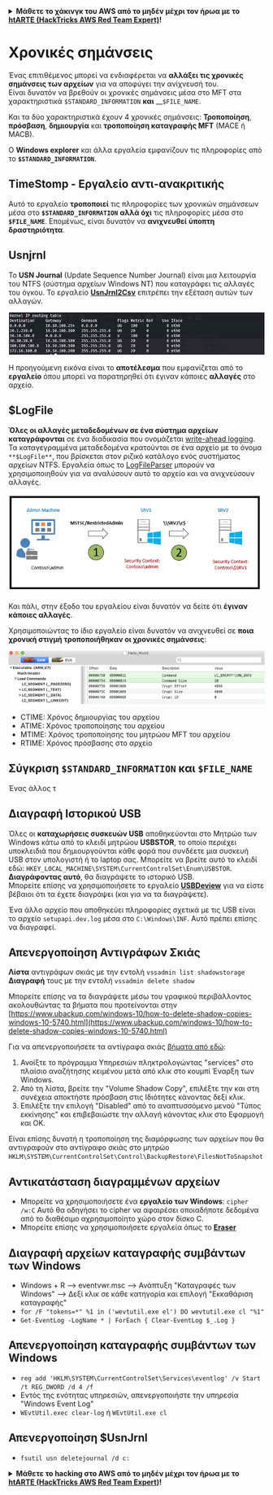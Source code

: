 <details>

<summary><strong>Μάθετε το χάκινγκ του AWS από το μηδέν μέχρι τον ήρωα με το</strong> <a href="https://training.hacktricks.xyz/courses/arte"><strong>htARTE (HackTricks AWS Red Team Expert)</strong></a><strong>!</strong></summary>

Άλλοι τρόποι για να υποστηρίξετε το HackTricks:

* Εάν θέλετε να δείτε την **εταιρεία σας να διαφημίζεται στο HackTricks** ή να **κατεβάσετε το HackTricks σε μορφή PDF** ελέγξτε τα [**ΣΧΕΔΙΑ ΣΥΝΔΡΟΜΗΣ**](https://github.com/sponsors/carlospolop)!
* Αποκτήστε το [**επίσημο PEASS & HackTricks swag**](https://peass.creator-spring.com)
* Ανακαλύψτε [**την Οικογένεια PEASS**](https://opensea.io/collection/the-peass-family), τη συλλογή μας από αποκλειστικά [**NFTs**](https://opensea.io/collection/the-peass-family)
* **Εγγραφείτε** στην 💬 [**ομάδα Discord**](https://discord.gg/hRep4RUj7f) ή στην [**ομάδα telegram**](https://t.me/peass) ή **ακολουθήστε** μας στο **Twitter** 🐦 [**@hacktricks_live**](https://twitter.com/hacktricks_live)**.**
* **Μοιραστείτε τα χάκινγκ κόλπα σας υποβάλλοντας PRs** στα αποθετήρια [**HackTricks**](https://github.com/carlospolop/hacktricks) και [**HackTricks Cloud**](https://github.com/carlospolop/hacktricks-cloud) στο github.

</details>


# Χρονικές σημάνσεις

Ένας επιτιθέμενος μπορεί να ενδιαφέρεται να **αλλάξει τις χρονικές σημάνσεις των αρχείων** για να αποφύγει την ανίχνευσή του.\
Είναι δυνατόν να βρεθούν οι χρονικές σημάνσεις μέσα στο MFT στα χαρακτηριστικά `$STANDARD_INFORMATION` __και__ __`$FILE_NAME`.

Και τα δύο χαρακτηριστικά έχουν 4 χρονικές σημάνσεις: **Τροποποίηση**, **πρόσβαση**, **δημιουργία** και **τροποποίηση καταγραφής MFT** (MACE ή MACB).

Ο **Windows explorer** και άλλα εργαλεία εμφανίζουν τις πληροφορίες από το **`$STANDARD_INFORMATION`**.

## TimeStomp - Εργαλείο αντι-ανακριτικής

Αυτό το εργαλείο **τροποποιεί** τις πληροφορίες των χρονικών σημάνσεων μέσα στο **`$STANDARD_INFORMATION`** **αλλά όχι** τις πληροφορίες μέσα στο **`$FILE_NAME`**. Επομένως, είναι δυνατόν να **ανιχνευθεί** **ύποπτη** **δραστηριότητα**.

## Usnjrnl

Το **USN Journal** (Update Sequence Number Journal) είναι μια λειτουργία του NTFS (σύστημα αρχείων Windows NT) που καταγράφει τις αλλαγές του όγκου. Το εργαλείο [**UsnJrnl2Csv**](https://github.com/jschicht/UsnJrnl2Csv) επιτρέπει την εξέταση αυτών των αλλαγών.

![](<../../.gitbook/assets/image (449).png>)

Η προηγούμενη εικόνα είναι το **αποτέλεσμα** που εμφανίζεται από το **εργαλείο** όπου μπορεί να παρατηρηθεί ότι έγιναν κάποιες **αλλαγές** στο αρχείο.

## $LogFile

**Όλες οι αλλαγές μεταδεδομένων σε ένα σύστημα αρχείων καταγράφονται** σε ένα διαδικασία που ονομάζεται [write-ahead logging](https://en.wikipedia.org/wiki/Write-ahead_logging). Τα καταγεγραμμένα μεταδεδομένα κρατούνται σε ένα αρχείο με το όνομα `**$LogFile**`, που βρίσκεται στον ριζικό κατάλογο ενός συστήματος αρχείων NTFS. Εργαλεία όπως το [LogFileParser](https://github.com/jschicht/LogFileParser) μπορούν να χρησιμοποιηθούν για να αναλύσουν αυτό το αρχείο και να ανιχνεύσουν αλλαγές.

![](<../../.gitbook/assets/image (450).png>)

Και πάλι, στην έξοδο του εργαλείου είναι δυνατόν να δείτε ότι **έγιναν κάποιες αλλαγές**.

Χρησιμοποιώντας το ίδιο εργαλείο είναι δυνατόν να ανιχνευθεί σε **ποια χρονική στιγμή τροποποιήθηκαν οι χρονικές σημάνσεις**:

![](<../../.gitbook/assets/image (451).png>)

* CTIME: Χρόνος δημιουργίας του αρχείου
* ATIME: Χρόνος τροποποίησης του αρχείου
* MTIME: Χρόνος τροποποίησης του μητρώου MFT του αρχείου
* RTIME: Χρόνος πρόσβασης στο αρχείο

## Σύγκριση `$STANDARD_INFORMATION` και `$FILE_NAME`

Ένας άλλος τ
## Διαγραφή Ιστορικού USB

Όλες οι **καταχωρήσεις συσκευών USB** αποθηκεύονται στο Μητρώο των Windows κάτω από το κλειδί μητρώου **USBSTOR**, το οποίο περιέχει υποκλειδιά που δημιουργούνται κάθε φορά που συνδέετε μια συσκευή USB στον υπολογιστή ή το laptop σας. Μπορείτε να βρείτε αυτό το κλειδί εδώ: `HKEY_LOCAL_MACHINE\SYSTEM\CurrentControlSet\Enum\USBSTOR`. **Διαγράφοντας αυτό**, θα διαγράψετε το ιστορικό USB.\
Μπορείτε επίσης να χρησιμοποιήσετε το εργαλείο [**USBDeview**](https://www.nirsoft.net/utils/usb\_devices\_view.html) για να είστε βέβαιοι ότι τα έχετε διαγράψει (και για να τα διαγράψετε).

Ένα άλλο αρχείο που αποθηκεύει πληροφορίες σχετικά με τις USB είναι το αρχείο `setupapi.dev.log` μέσα στο `C:\Windows\INF`. Αυτό πρέπει επίσης να διαγραφεί.

## Απενεργοποίηση Αντιγράφων Σκιάς

**Λίστα** αντιγράφων σκιάς με την εντολή `vssadmin list shadowstorage`\
**Διαγραφή** τους με την εντολή `vssadmin delete shadow`

Μπορείτε επίσης να τα διαγράψετε μέσω του γραφικού περιβάλλοντος ακολουθώντας τα βήματα που προτείνονται στην [https://www.ubackup.com/windows-10/how-to-delete-shadow-copies-windows-10-5740.html](https://www.ubackup.com/windows-10/how-to-delete-shadow-copies-windows-10-5740.html)

Για να απενεργοποιήσετε τα αντίγραφα σκιάς [βήματα από εδώ](https://support.waters.com/KB_Inf/Other/WKB15560_How_to_disable_Volume_Shadow_Copy_Service_VSS_in_Windows):

1. Ανοίξτε το πρόγραμμα Υπηρεσιών πληκτρολογώντας "services" στο πλαίσιο αναζήτησης κειμένου μετά από κλικ στο κουμπί Έναρξη των Windows.
2. Από τη λίστα, βρείτε την "Volume Shadow Copy", επιλέξτε την και στη συνέχεια αποκτήστε πρόσβαση στις Ιδιότητες κάνοντας δεξί κλικ.
3. Επιλέξτε την επιλογή "Disabled" από το αναπτυσσόμενο μενού "Τύπος εκκίνησης" και επιβεβαιώστε την αλλαγή κάνοντας κλικ στο Εφαρμογή και ΟΚ.

Είναι επίσης δυνατή η τροποποίηση της διαμόρφωσης των αρχείων που θα αντιγραφούν στο αντίγραφο σκιάς στο μητρώο `HKLM\SYSTEM\CurrentControlSet\Control\BackupRestore\FilesNotToSnapshot`

## Αντικατάσταση διαγραμμένων αρχείων

* Μπορείτε να χρησιμοποιήσετε ένα **εργαλείο των Windows**: `cipher /w:C` Αυτό θα οδηγήσει το cipher να αφαιρέσει οποιαδήποτε δεδομένα από το διαθέσιμο αχρησιμοποίητο χώρο στον δίσκο C.
* Μπορείτε επίσης να χρησιμοποιήσετε εργαλεία όπως το [**Eraser**](https://eraser.heidi.ie)

## Διαγραφή αρχείων καταγραφής συμβάντων των Windows

* Windows + R --> eventvwr.msc --> Ανάπτυξη "Καταγραφές των Windows" --> Δεξί κλικ σε κάθε κατηγορία και επιλογή "Εκκαθάριση καταγραφής"
* `for /F "tokens=*" %1 in ('wevtutil.exe el') DO wevtutil.exe cl "%1"`
* `Get-EventLog -LogName * | ForEach { Clear-EventLog $_.Log }`

## Απενεργοποίηση καταγραφής συμβάντων των Windows

* `reg add 'HKLM\SYSTEM\CurrentControlSet\Services\eventlog' /v Start /t REG_DWORD /d 4 /f`
* Εντός της ενότητας υπηρεσιών, απενεργοποιήστε την υπηρεσία "Windows Event Log"
* `WEvtUtil.exec clear-log` ή `WEvtUtil.exe cl`

## Απενεργοποίηση $UsnJrnl

* `fsutil usn deletejournal /d c:`


<details>

<summary><strong>Μάθετε το hacking στο AWS από το μηδέν μέχρι τον ήρωα με το</strong> <a href="https://training.hacktricks.xyz/courses/arte"><strong>htARTE (HackTricks AWS Red Team Expert)</strong></a><strong>!</strong></summary>

Άλλοι τρόποι για να υποστηρίξετε το HackTricks:

* Εάν θέλετε να δείτε την **εταιρεία σας να διαφημίζεται στο HackTricks** ή να **κατεβάσετε το HackTricks σε μορφή PDF** Ελέγξτε τα [**ΠΑΚΕΤΑ ΣΥΝΔΡΟΜΗΣ**](https://github.com/sponsors/carlospolop)!
* Αποκτήστε το [**επίσημο PEASS & HackTricks swag**](https://peass.creator-spring.com)
* Ανακαλύψτε [**The PEASS Family**](https://opensea.io/collection/the-peass-family), τη συλλογή μας από αποκλειστικά [**NFTs**](https://opensea.io/collection/the-peass-family)
* **Συμμετάσχετε** 💬 στην ομάδα [**Discord**](https://discord.gg/hRep4RUj7f) ή στην ομάδα [**telegram**](https://t.me/peass) ή **ακολουθήστε** μας στο **Twitter** 🐦 [**@hacktricks_live**](https://twitter.com/hacktricks_live)**.**
* **Μοιραστείτε τα κόλπα σας για το hacking υποβάλλοντας PRs** στα αποθετήρια του [**HackTricks**](https://github.com/carlospolop/hacktricks) και του [**HackTricks Cloud**](https://github.com/carlospolop/hacktricks-cloud) github.

</details>
